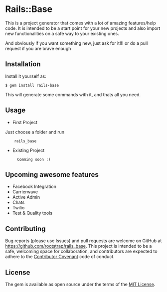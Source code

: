 # Rails::Base

This is a project generator that comes with a lot of amazing features/help code.
It is intended to be a start point for your new projects and also import new functionalities on a safe way to your existing ones.

And obviously if you want something new, just ask for it!!! or do a pull request if you are brave enough

## Installation

Install it yourself as:

    $ gem install rails-base

This will generate some commands with it, and thats all you need.

## Usage

* First Project

Just choose a folder and run
		
		rails_base

* Existing Project


		Comming soon :)

## Upcoming awesome features

* Facebook Integration
* Carrierwave
* Active Admin
* Chats
* Twilio
* Test & Quality tools


## Contributing

Bug reports (please use Issues) and pull requests are welcome on GitHub at https://github.com/rootstrap/rails_base. This project is intended to be a safe, welcoming space for collaboration, and contributors are expected to adhere to the [Contributor Covenant](http://contributor-covenant.org) code of conduct.


## License

The gem is available as open source under the terms of the [MIT License](http://opensource.org/licenses/MIT).

